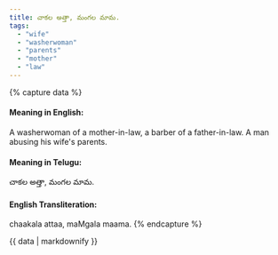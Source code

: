 ```yaml
---
title: చాకల అత్తా, మంగల మామ.
tags:
  - "wife"
  - "washerwoman"
  - "parents"
  - "mother"
  - "law"
---
```


{% capture data %}
#### Meaning in English:
A washerwoman of a mother-in-law, a barber of a father-in-law.
A man abusing his wife's parents.

#### Meaning in Telugu:
చాకల అత్తా, మంగల మామ.

#### English Transliteration:
chaakala attaa, maMgala maama.
{% endcapture %}

{{ data | markdownify }}

